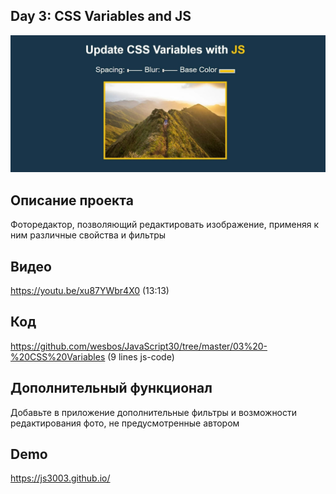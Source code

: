 ## Day 3: CSS Variables and JS

![](images/js30-3.jpg)

## Описание проекта
Фоторедактор, позволяющий редактировать изображение, применяя к ним различные свойства и фильтры

## Видео
https://youtu.be/xu87YWbr4X0 (13:13)

## Код
https://github.com/wesbos/JavaScript30/tree/master/03%20-%20CSS%20Variables (9 lines js-code)

## Дополнительный функционал
Добавьте в приложение дополнительные фильтры и возможности редактирования фото, не предусмотренные автором

## Demo
https://js3003.github.io/
